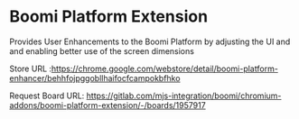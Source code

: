 # Boomi Platform Extension

Provides User Enhancements to the Boomi Platform by adjusting the UI and and enabling better use of the screen dimensions


Store URL :https://chrome.google.com/webstore/detail/boomi-platform-enhancer/behhfojpggobllhaifocfcampokbfhko


Request Board URL: https://gitlab.com/mjs-integration/boomi/chromium-addons/boomi-platform-extension/-/boards/1957917
